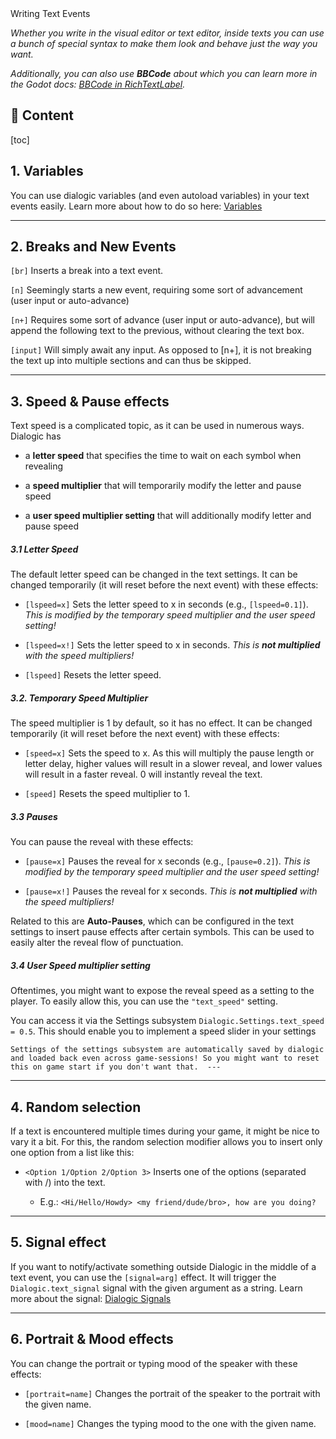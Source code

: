 <div class="header-banner tropical">
     <div class="header-label tropical">Writing Text Events</div>
</div>

*Whether you write in the visual editor or text editor, inside texts you can use a bunch of special syntax to make them look and behave just the way you want.*

*Additionally, you can also use **BBCode** about which you can learn more in the Godot docs: [BBCode in RichTextLabel](https://docs.godotengine.org/en/stable/tutorials/ui/bbcode_in_richtextlabel.html).*

## 📜 Content

[toc]

## 1. Variables

You can use dialogic variables (and even autoload variables) in your text events easily. Learn more about how to do so here: [Variables](./variables.md)



---

## 2. Breaks and New Events

`[br]` Inserts a break into a text event.

`[n]` Seemingly starts a new event, requiring some sort of advancement (user input or auto-advance)

`[n+]` Requires some sort of advance (user input or auto-advance), but will append the following text to the previous, without clearing the text box.

`[input]` Will simply await any input. As opposed to [n+], it is not breaking the text up into multiple sections and can thus be skipped. 



---

## 3. Speed & Pause effects

Text speed is a complicated topic, as it can be used in numerous ways. Dialogic has

- a **letter speed** that specifies the time to wait on each symbol when revealing

- a **speed multiplier** that will temporarily modify the letter and pause speed

- a **user speed multiplier setting** that will additionally modify letter and pause speed

##### 3.1 Letter Speed

The default letter speed can be changed in the text settings. It can be changed temporarily (it will reset before the next event) with these effects:

- `[lspeed=x]` Sets the letter speed to x in seconds (e.g., `[lspeed=0.1]`). *This is modified by the temporary speed multiplier and the user speed setting!*

- `[lspeed=x!]` Sets the letter speed to x in seconds. *This is **not multiplied** with the speed multipliers!*

- `[lspeed]` Resets the letter speed.

##### 3.2. Temporary Speed Multiplier

The speed multiplier is 1 by default, so it has no effect. It can be changed temporarily (it will reset before the next event) with these effects:

- `[speed=x]` Sets the speed to x. As this will multiply the pause length or letter delay, higher values will result in a slower reveal, and lower values will result in a faster reveal. 0 will instantly reveal the text.

- `[speed]` Resets the speed multiplier to 1.

##### 3.3 Pauses

You can pause the reveal with these effects:

- `[pause=x]` Pauses the reveal for x seconds (e.g., `[pause=0.2]`). *This is modified by the temporary speed multiplier and the user speed setting!*

- `[pause=x!]` Pauses the reveal for x seconds. *This is **not multiplied** with the speed multipliers!*

Related to this are **Auto-Pauses**, which can be configured in the text settings to insert pause effects after certain symbols. This can be used to easily alter the reveal flow of punctuation. 

##### 3.4 User Speed multiplier setting

Oftentimes, you might want to expose the reveal speed as a setting to the player. To easily allow this, you can use the `"text_speed"` setting. 

You can access it via the Settings subsystem `Dialogic.Settings.text_speed = 0.5`. This should enable you to implement a speed slider in your settings

```admonish
Settings of the settings subsystem are automatically saved by dialogic and loaded back even across game-sessions! So you might want to reset this on game start if you don't want that.  ---
```



---

## 4. Random selection

If a text is encountered multiple times during your game, it might be nice to vary it a bit. For this, the random selection modifier allows you to insert only one option from a list like this:

- `<Option 1/Option 2/Option 3>` Inserts one of the options (separated with /) into the text.
  
  - E.g.: `<Hi/Hello/Howdy> <my friend/dude/bro>, how are you doing?`



---

## 5. Signal effect

If you want to notify/activate something outside Dialogic in the middle of a text event, you can use the `[signal=arg]` effect. It will trigger the `Dialogic.text_signal` signal with the given argument as a string. Learn more about the signal: [Dialogic Signals](./dialogic-signals.md)



---

## 6. Portrait & Mood effects

You can change the portrait or typing mood of the speaker with these effects:

- `[portrait=name]` Changes the portrait of the speaker to the portrait with the given name.

- `[mood=name]` Changes the typing mood to the one with the given name.

